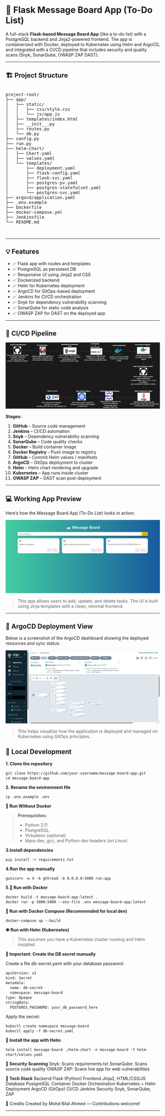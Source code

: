 # 📝 Flask Message Board App (To-Do List)

A full-stack **Flask-based Message Board App** (like a to-do list) with a PostgreSQL backend and Jinja2-powered frontend. The app is containerized with Docker, deployed to Kubernetes using Helm and ArgoCD, and integrated with a CI/CD pipeline that includes security and quality scans (Snyk, SonarQube, OWASP ZAP DAST).

---

## 🏗️ Project Structure
<pre> 
project-root/
├── app/
│   ├── static/
│   │   ├── css/style.css
│   │   └── js/app.js
│   ├── templates/index.html
│   ├── __init__.py
│   ├── routes.py
│   └── db.py
├── config.py
├── run.py
├── helm-chart/
│   ├── Chart.yaml
│   ├── values.yaml
│   └── templates/
│       ├── deployment.yaml
│       ├── flask-config.yaml
│       ├── flask-svc.yaml
│       ├── postgres-pv.yaml
│       ├── postgres-statefulset.yaml
│       └── postgres-svc.yaml
├── argocd/application.yaml
├── .env.example
├── Dockerfile
├── docker-compose.yml
├── Jenkinsfile
└── README.md

 </pre>
---

## 💡 Features

- ✅ Flask app with routes and templates
- ✅ PostgreSQL as persistent DB
- ✅ Responsive UI using Jinja2 and CSS
- ✅ Dockerized backend
- ✅ Helm for Kubernetes deployment
- ✅ ArgoCD for GitOps-based deployment
- ✅ Jenkins for CI/CD orchestration
- ✅ Snyk for dependency vulnerability scanning
- ✅ SonarQube for static code analysis
- ✅ OWASP ZAP for DAST on the deployed app

---

## 🚀 CI/CD Pipeline

![CI/CD Pipeline Diagram](./docs/ci-cd.png)

**Stages:**

1. **GitHub** – Source code management
2. **Jenkins** – CI/CD automation
3. **Snyk** – Dependency vulnerability scanning
4. **SonarQube** – Code quality checks
5. **Docker** – Build container image
6. **Docker Registry** – Push image to registry
7. **GitHub** – Commit Helm values / manifests
8. **ArgoCD** – GitOps deployment to cluster
9. **Helm** – Helm chart rendering and upgrade
10. **Kubernetes** – App runs inside cluster
11. **OWASP ZAP** – DAST scan post-deployment

---
## 💻 Working App Preview

Here’s how the Message Board App (To-Do List) looks in action:

![Working App Screenshot](./docs/message_board.png)

> This app allows users to add, update, and delete tasks. The UI is built using Jinja templates with a clean, minimal frontend.

---

## 🚀 ArgoCD Deployment View

Below is a screenshot of the ArgoCD dashboard showing the deployed resources and sync status:

![ArgoCD Dashboard](./docs/argo-cd.png)

> This helps visualize how the application is deployed and managed on Kubernetes using GitOps principles.

## 🐳 Local Development

**1. Clone the repository**
  <pre><code>git clone https://github.com/your-username/message-board-app.git
cd message-board-app</code></pre>
**2. Rename the environment file**
  <pre><code>cp .env.example .env</code></pre>
**🔧 Run Without Docker**

> **Prerequisites:**
> +  Python 3.11
> +  PostgreSQL
> +  Virtualenv (optional)
> +  libpq-dev, gcc, and Python dev headers (on Linux)

**3.Install dependencies**
<pre><code>pip install -r requirements.txt</code></pre>

**4.Run the app manually**
<pre><code>gunicorn -w 4 -k gthread -b 0.0.0.0:5000 run:app</code></pre>

**5.🐋 Run with Docker**
<pre><code>docker build -t message-board-app:latest .
docker run -p 5000:5000 --env-file .env message-board-app:latest</code></pre>

**🐋 Run with Docker Compose (Recommended for local dev)**
<pre><code>docker-compose up --build</code></pre>

**☸️ Run with Helm (Kubernetes)**
>This assumes you have a Kubernetes cluster running and Helm installed.

**🛑 Important: Create the DB secret manually**

Create a file db-secret.yaml with your database password:

<pre><code>apiVersion: v1
kind: Secret
metadata:
  name: db-secret
  namespace: message-board
type: Opaque
stringData:
  POSTGRES_PASSWORD: your_db_password_here</code></pre>

Apply the secret:
<pre><code>kubectl create namespace message-board
kubectl apply -f db-secret.yaml</code></pre>

**🚀 Install the app with Helm**
<pre><code>helm install message-board ./helm-chart -n message-board -f helm-chart/values.yaml</code></pre>

**🔐 Security Scanning**
Snyk: Scans requirements.txt
SonarQube: Scans source code quality
OWASP ZAP: Scans live app for web vulnerabilities

**🧠 Tech Stack**
Backend	Flask (Python)
Frontend	Jinja2, HTML/CSS/JS
Database	PostgreSQL
Container	Docker
Orchestration	Kubernetes + Helm
Deployment	ArgoCD (GitOps)
CI/CD	Jenkins
Security	Snyk, SonarQube, ZAP

🙌 Credits
Created by Mohd Bilal Ahmed — Contributions welcome!

---
